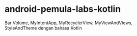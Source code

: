 # android-pemula-labs-kotlin
Bar Volume, MyIntentApp, MyRecyclerView, MyViewAndViews, StyleAndTheme dengan bahasa Kotlin
